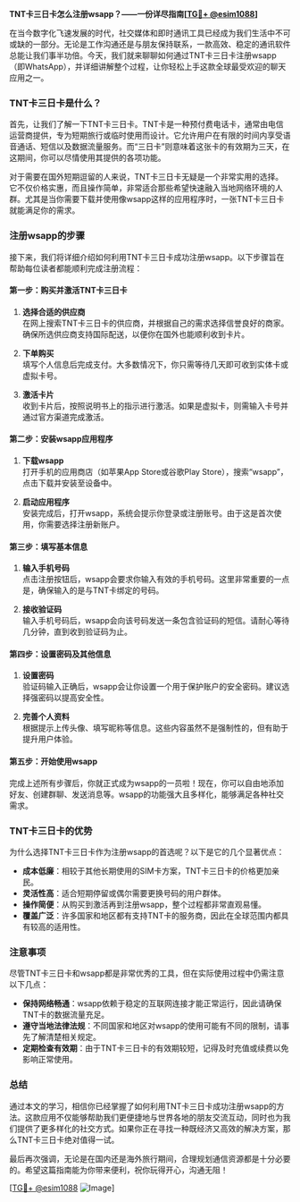 **TNT卡三日卡怎么注册wsapp？——一份详尽指南[[TG💪+ @esim1088](https://t.me/s/esim1088)]**

在当今数字化飞速发展的时代，社交媒体和即时通讯工具已经成为我们生活中不可或缺的一部分。无论是工作沟通还是与朋友保持联系，一款高效、稳定的通讯软件总能让我们事半功倍。今天，我们就来聊聊如何通过TNT卡三日卡注册wsapp（即WhatsApp），并详细讲解整个过程，让你轻松上手这款全球最受欢迎的聊天应用之一。

### TNT卡三日卡是什么？

首先，让我们了解一下TNT卡三日卡。TNT卡是一种预付费电话卡，通常由电信运营商提供，专为短期旅行或临时使用而设计。它允许用户在有限的时间内享受语音通话、短信以及数据流量服务。而“三日卡”则意味着这张卡的有效期为三天，在这期间，你可以尽情使用其提供的各项功能。

对于需要在国外短期逗留的人来说，TNT卡三日卡无疑是一个非常实用的选择。它不仅价格实惠，而且操作简单，非常适合那些希望快速融入当地网络环境的人群。尤其是当你需要下载并使用像wsapp这样的应用程序时，一张TNT卡三日卡就能满足你的需求。

### 注册wsapp的步骤

接下来，我们将详细介绍如何利用TNT卡三日卡成功注册wsapp。以下步骤旨在帮助每位读者都能顺利完成注册流程：

#### 第一步：购买并激活TNT卡三日卡

1. **选择合适的供应商**  
   在网上搜索TNT卡三日卡的供应商，并根据自己的需求选择信誉良好的商家。确保所选供应商支持国际配送，以便你在国外也能顺利收到卡片。

2. **下单购买**  
   填写个人信息后完成支付。大多数情况下，你只需等待几天即可收到实体卡或虚拟卡号。

3. **激活卡片**  
   收到卡片后，按照说明书上的指示进行激活。如果是虚拟卡，则需输入卡号并通过官方渠道完成激活。

#### 第二步：安装wsapp应用程序

1. **下载wsapp**  
   打开手机的应用商店（如苹果App Store或谷歌Play Store），搜索“wsapp”，点击下载并安装至设备中。

2. **启动应用程序**  
   安装完成后，打开wsapp，系统会提示你登录或注册账号。由于这是首次使用，你需要选择注册新账户。

#### 第三步：填写基本信息

1. **输入手机号码**  
   点击注册按钮后，wsapp会要求你输入有效的手机号码。这里非常重要的一点是，确保输入的是与TNT卡绑定的号码。

2. **接收验证码**  
   输入手机号码后，wsapp会向该号码发送一条包含验证码的短信。请耐心等待几分钟，直到收到验证码为止。

#### 第四步：设置密码及其他信息

1. **设置密码**  
   验证码输入正确后，wsapp会让你设置一个用于保护账户的安全密码。建议选择强密码以提高安全性。

2. **完善个人资料**  
   根据提示上传头像、填写昵称等信息。这些内容虽然不是强制性的，但有助于提升用户体验。

#### 第五步：开始使用wsapp

完成上述所有步骤后，你就正式成为wsapp的一员啦！现在，你可以自由地添加好友、创建群聊、发送消息等。wsapp的功能强大且多样化，能够满足各种社交需求。

### TNT卡三日卡的优势

为什么选择TNT卡三日卡作为注册wsapp的首选呢？以下是它的几个显著优点：

- **成本低廉**：相较于其他长期使用的SIM卡方案，TNT卡三日卡的价格更加亲民。
- **灵活性高**：适合短期停留或偶尔需要更换号码的用户群体。
- **操作简便**：从购买到激活再到注册wsapp，整个过程都非常直观易懂。
- **覆盖广泛**：许多国家和地区都有支持TNT卡的服务商，因此在全球范围内都具有较高的适用性。

### 注意事项

尽管TNT卡三日卡和wsapp都是非常优秀的工具，但在实际使用过程中仍需注意以下几点：

- **保持网络畅通**：wsapp依赖于稳定的互联网连接才能正常运行，因此请确保TNT卡的数据流量充足。
- **遵守当地法律法规**：不同国家和地区对wsapp的使用可能有不同的限制，请事先了解清楚相关规定。
- **定期检查有效期**：由于TNT卡三日卡的有效期较短，记得及时充值或续费以免影响正常使用。

### 总结

通过本文的学习，相信你已经掌握了如何利用TNT卡三日卡成功注册wsapp的方法。这款应用不仅能够帮助我们更便捷地与世界各地的朋友交流互动，同时也为我们提供了更多样化的社交方式。如果你正在寻找一种既经济又高效的解决方案，那么TNT卡三日卡绝对值得一试。

最后再次强调，无论是在国内还是海外旅行期间，合理规划通信资源都是十分必要的。希望这篇指南能为你带来便利，祝你玩得开心，沟通无阻！

[[TG💪+ @esim1088](https://t.me/s/esim1088) ![Image](https://i.postimg.cc/4NQfJmqS/Snipaste-2025-05-13-00-14-12.png)]